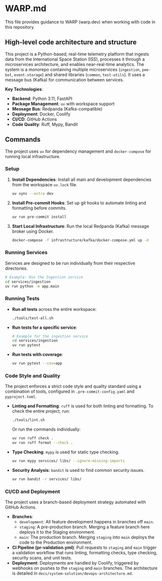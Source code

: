 # WARP.md

This file provides guidance to WARP (warp.dev) when working with code in this repository.

## High-level code architecture and structure

This project is a Python-based, real-time telemetry platform that ingests data from the International Space Station (ISS), processes it through a microservices architecture, and enables near-real-time analytics. The system is a monorepo containing multiple microservices (`ingestion`, `pee-bot`, `event-storage`) and shared libraries (`common`, `test-utils`). It uses a message bus (Kafka) for communication between services.

**Key Technologies**:

* **Backend**: Python 3.11, FastAPI
* **Package Management**: `uv` with workspace support
* **Message Bus**: Redpanda (Kafka-compatible)
* **Deployment**: Docker, Coolify
* **CI/CD**: GitHub Actions
* **Code Quality**: Ruff, Mypy, Bandit

## Commands

The project uses `uv` for dependency management and `docker-compose` for running local infrastructure.

### Setup

1. **Install Dependencies**: Install all main and development dependencies from the workspace `uv.lock` file.
    ```bash
    uv sync --extra dev
    ```

2. **Install Pre-commit Hooks**: Set up git hooks to automate linting and formatting before commits.
    ```bash
    uv run pre-commit install
    ```

3. **Start Local Infrastructure**: Run the local Redpanda (Kafka) message broker using Docker.
    ```bash
    docker-compose -f infrastructure/kafka/docker-compose.yml up -d
    ```

### Running Services

Services are designed to be run individually from their respective directories.

```bash
# Example: Run the Ingestion service
cd services/ingestion
uv run python -m app.main
```

### Running Tests

* **Run all tests** across the entire workspace:
    ```bash
    ./tools/test-all.sh
    ```
* **Run tests for a specific service**:
    ```bash
    # Example for the ingestion service
    cd services/ingestion
    uv run pytest
    ```
* **Run tests with coverage**:
    ```bash
    uv run pytest --cov=app
    ```

### Code Style and Quality

The project enforces a strict code style and quality standard using a combination of tools, configured in `.pre-commit-config.yaml` and `pyproject.toml`.

* **Linting and Formatting**: `ruff` is used for both linting and formatting. To check the entire project, run:
    ```bash
    ./tools/lint.sh
    ```
    Or run the commands individually:
    ```bash
    uv run ruff check .
    uv run ruff format --check .
    ```
* **Type Checking**: `mypy` is used for static type checking.
    ```bash
    uv run mypy services/ libs/ --ignore-missing-imports
    ```
* **Security Analysis**: `bandit` is used to find common security issues.
    ```bash
    uv run bandit -r services/ libs/
    ```

### CI/CD and Deployment

The project uses a branch-based deployment strategy automated with GitHub Actions.

* **Branches**:
    * `development`: All feature development happens in branches off `main`.
    * `staging`: A pre-production branch. Merging a feature branch here deploys it to the Staging environment.
    * `main`: The production branch. Merging `staging` into `main` deploys the code to the Production environment.
* **CI Pipeline (pr-validation.yml)**: Pull requests to `staging` and `main` trigger a validation workflow that runs linting, formatting checks, type checking, security scans, and unit tests.
* **Deployment**: Deployments are handled by Coolify, triggered by webhooks on pushes to the `staging` and `main` branches. The architecture is detailed in `docs/system-solution/devops-architecture.md`.
